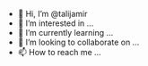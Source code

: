 - 👋 Hi, I’m @talijamir
- 👀 I’m interested in ...
- 🌱 I’m currently learning ...
- 💞️ I’m looking to collaborate on ...
- 📫 How to reach me ...

<!---
talijamir/talijamir is a ✨ special ✨ repository because its `README.md` (this file) appears on your GitHub profile.
You can click the Preview link to take a look at your changes.
--->
